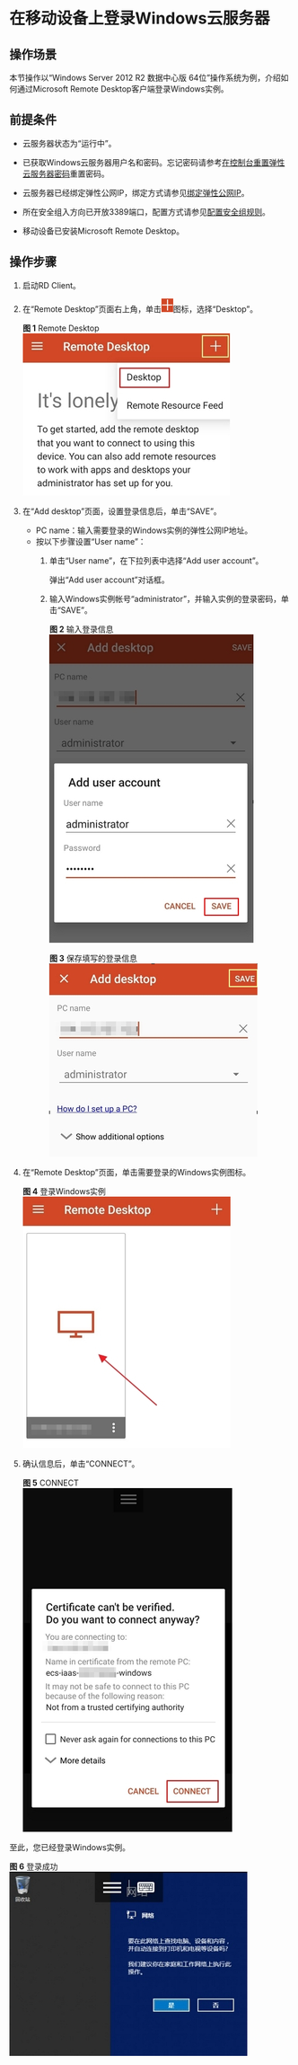 # 在移动设备上登录Windows云服务器<a name="ZH-CN_TOPIC_0187052036"></a>

## 操作场景<a name="zh-cn_topic_0186715294_section119855715410"></a>

本节操作以“Windows Server 2012 R2 数据中心版 64位”操作系统为例，介绍如何通过Microsoft Remote Desktop客户端登录Windows实例。

## 前提条件<a name="zh-cn_topic_0186715294_section30111449112059"></a>

-   云服务器状态为“运行中”。
-   已获取Windows云服务器用户名和密码。忘记密码请参考[在控制台重置弹性云服务器密码](在控制台重置弹性云服务器密码.md)重置密码。
-   云服务器已经绑定弹性公网IP，绑定方式请参见[绑定弹性公网IP](绑定弹性公网IP.md)。

-   所在安全组入方向已开放3389端口，配置方式请参见[配置安全组规则](配置安全组规则.md)。
-   移动设备已安装Microsoft Remote Desktop。

## 操作步骤<a name="zh-cn_topic_0186715294_section116615151465"></a>

1.  启动RD Client。
2.  在“Remote Desktop”页面右上角，单击![](figures/加号.png)图标，选择“Desktop”。

    **图 1**  Remote Desktop<a name="fig276023113838"></a>  
    ![](figures/Remote-Desktop.png "Remote-Desktop")

3.  在“Add desktop”页面，设置登录信息后，单击“SAVE”。
    -   PC name：输入需要登录的Windows实例的弹性公网IP地址。
    -   按以下步骤设置“User name”：
        1.  单击“User name”，在下拉列表中选择“Add user account”。

            弹出“Add user account”对话框。

        2.  输入Windows实例帐号“administrator”，并输入实例的登录密码，单击“SAVE”。

            **图 2**  输入登录信息<a name="fig332991311254"></a>  
            ![](figures/输入登录信息.png "输入登录信息")

            **图 3**  保存填写的登录信息<a name="fig6992121711259"></a>  
            ![](figures/保存填写的登录信息.png "保存填写的登录信息")


4.  在“Remote Desktop”页面，单击需要登录的Windows实例图标。

    **图 4**  登录Windows实例<a name="fig43761521182519"></a>  
    ![](figures/登录Windows实例.png "登录Windows实例")

5.  确认信息后，单击“CONNECT”。

    **图 5**  CONNECT<a name="fig45941424172514"></a>  
    ![](figures/CONNECT.png "CONNECT")


至此，您已经登录Windows实例。

**图 6**  登录成功<a name="fig2049392717253"></a>  
![](figures/登录成功.png "登录成功")

